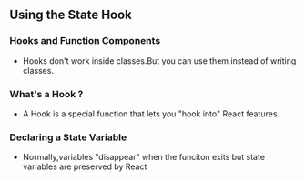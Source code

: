 ## Using the State Hook
### Hooks and Function Components
* Hooks don't work inside classes.But you can use them instead of writing classes.
### What's a Hook ?
* A Hook is a special function that lets you "hook into" React features.
### Declaring a State Variable
* Normally,variables "disappear" when the funciton exits but state variables are preserved by React
